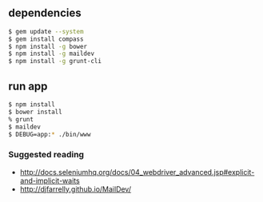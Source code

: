 ## dependencies

```sh
$ gem update --system
$ gem install compass
$ npm install -g bower
$ npm install -g maildev
$ npm install -g grunt-cli
```

## run app

```sh
$ npm install
$ bower install
% grunt
$ maildev
$ DEBUG=app:* ./bin/www
```

### Suggested reading
- http://docs.seleniumhq.org/docs/04_webdriver_advanced.jsp#explicit-and-implicit-waits
- http://djfarrelly.github.io/MailDev/